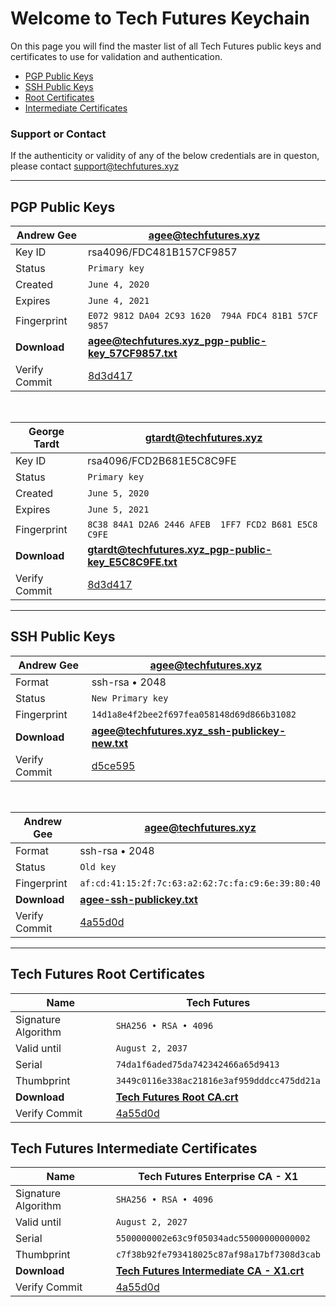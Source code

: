 # Welcome to Tech Futures Keychain

On this page you will find the master list of all Tech Futures public keys and certificates to use for validation and authentication.

* [PGP Public Keys](#pgp-public-keys)
* [SSH Public Keys](#ssh-public-keys)
* [Root Certificates](#tech-futures-root-certificates)
* [Intermediate Certificates](#tech-futures-intermediate-certificates)

### Support or Contact

If the authenticity or validity of any of the below credentials are in queston, please contact [support@techfutures.xyz](mailto:support@techfutures.xyz)

---

## PGP Public Keys

| Andrew Gee | agee@techfutures.xyz      |
| ------------- | ------------- |
| Key ID | rsa4096/FDC481B157CF9857 |
| Status | `Primary key` |
| Created | `June 4, 2020` |
| Expires | `June 4, 2021` |
| Fingerprint | `E072 9812 DA04 2C93 1620  794A FDC4 81B1 57CF 9857` |
| **Download** | [**agee@techfutures.xyz_pgp-public-key_57CF9857.txt**](https://keychain.techfutures.xyz/pgp/agee%40techfutures.xyz_pgp-public-key_57CF9857.txt) |
| Verify Commit | [8d3d417](https://github.com/techfutures/keychain/commit/b714492c7e8bf5c93d5c2d59b1dbe0b19c30062d) |

<p>&nbsp;</p>

| George Tardt | gtardt@techfutures.xyz      |
| ------------- | ------------- |
| Key ID | rsa4096/FCD2B681E5C8C9FE |
| Status | `Primary key` |
| Created | `June 5, 2020` |
| Expires | `June 5, 2021` |
| Fingerprint | `8C38 84A1 D2A6 2446 AFEB  1FF7 FCD2 B681 E5C8 C9FE` |
| **Download** | [**gtardt@techfutures.xyz_pgp-public-key_E5C8C9FE.txt**](https://keychain.techfutures.xyz/pgp/gtardt%40techfutures.xyz_pgp-public-key_E5C8C9FE.txt) |
| Verify Commit | [8d3d417](https://github.com/techfutures/keychain/commit/b714492c7e8bf5c93d5c2d59b1dbe0b19c30062d) |

---

## SSH Public Keys

| Andrew Gee | agee@techfutures.xyz      |
| ------------- | ------------- |
| Format | ssh-rsa • 2048 |
| Status | `New Primary key` |
| Fingerprint | `14d1a8e4f2bee2f697fea058148d69d866b31082` |
| **Download** | [**agee@techfutures.xyz_ssh-publickey-new.txt**](https://keychain.techfutures.xyz/ssh/agee@techfutures.xyz_ssh-publickey-new.txt) |
| Verify Commit | [d5ce595](https://github.com/techfutures/keychain/commit/d5ce5955571d400fbb186bb320975a1462e57d2c) |

<p>&nbsp;</p>

| Andrew Gee | agee@techfutures.xyz      |
| ------------- | ------------- |
| Format | ssh-rsa • 2048 |
| Status | `Old key` |
| Fingerprint | `af:cd:41:15:2f:7c:63:a2:62:7c:fa:c9:6e:39:80:40` |
| **Download** | [**agee-ssh-publickey.txt**](https://github.com/techfutures/keychain/blob/master/index.md) |
| Verify Commit | [4a55d0d](https://github.com/techfutures/keychain/commit/4a55d0db1888f1d71c59a47a73e5ce33c8446ef9) |

---

## Tech Futures Root Certificates

| Name | Tech Futures       |
| ------------- | ------------- |
| Signature Algorithm | `SHA256 • RSA • 4096` |
| Valid until  | `August 2, 2037` |
| Serial | `74da1f6aded75da742342466a65d9413` |
| Thumbprint | `3449c0116e338ac21816e3af959dddcc475dd21a` |
| **Download** | [**Tech Futures Root CA.crt**](https://github.com/techfutures/keychain/blob/master/index.md) |
| Verify Commit | [4a55d0d](https://github.com/techfutures/keychain/commit/4a55d0db1888f1d71c59a47a73e5ce33c8446ef9) |

## Tech Futures Intermediate Certificates

| Name | Tech Futures Enterprise CA - X1    |
| ------------- | ------------- |
| Signature Algorithm | `SHA256 • RSA • 4096` |
| Valid until  | `August 2, 2027` |
| Serial | `5500000002e63c9f05034adc55000000000002` |
| Thumbprint | `c7f38b92fe793418025c87af98a17bf7308d3cab` |
| **Download** | [**Tech Futures Intermediate CA - X1.crt**](https://github.com/techfutures/keychain/blob/master/index.md) |
| Verify Commit | [4a55d0d](https://github.com/techfutures/keychain/commit/4a55d0db1888f1d71c59a47a73e5ce33c8446ef9) |
